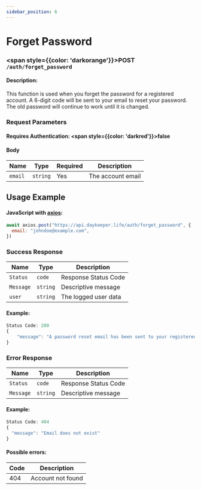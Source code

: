 ```yaml
---
sidebar_position: 6
---
```


# Forget Password

### <span style={{color: 'darkorange'}}>POST</span> `/auth/forget_password`

#### Description:

This function is used when you forget the password for a registered account. A 6-digit code will be sent to your email to reset your password. The old password will continue to work until it is changed.

### Request Parameters

#### Requires Authentication: <span style={{color: 'darkred'}}>false</span>

#### Body

| Name    | Type     | Required | Description       |
| ------- | -------- | -------- | ----------------- |
| `email` | `string` | Yes      | The account email |

## Usage Example

#### JavaScript with <a href="https://axios-http.com/docs/intro">axios</a>:

```javascript
await axios.post("https://api.daykeeper.life/auth/forget_password", {
  email: "johndoe@example.com",
})
```

### Success Response

| Name      | Type     | Description          |
| --------- | -------- | -------------------- |
| `Status`  | `code`   | Response Status Code |
| `Message` | `string` | Descriptive message  |
| `user`    | `string` | The logged user data |

#### Example:

```javascript
Status Code: 200
{
    "message": "A password reset email has been sent to your registered email address"
}
```

### Error Response

| Name      | Type     | Description          |
| --------- | -------- | -------------------- |
| `Status`  | `code`   | Response Status Code |
| `Message` | `string` | Descriptive message  |

#### Example:

```javascript
Status Code: 404
{
  "message": "Email does not exist"
}
```

#### Possible errors:

| Code | Description       |
| ---- | ----------------- |
| 404  | Account not found |
